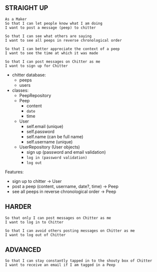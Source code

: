## STRAIGHT UP

```
As a Maker
So that I can let people know what I am doing
I want to post a message (peep) to chitter
```
```As a maker
So that I can see what others are saying
I want to see all peeps in reverse chronological order
```
```As a Maker
So that I can better appreciate the context of a peep
I want to see the time at which it was made
```
```As a Maker
So that I can post messages on Chitter as me
I want to sign up for Chitter
```
* chitter database:
    * peeps
    * users
* classes:
    * PeepRepository
    * Peep
        * content
        * `date`
        * time
    * User
        * self.email (unique)
        * self.password
        * self.name (can be full name)
        * self.username (unique)
    * UserRepository (User objects)
        * sign up (password and email validation)
        * `log in (password validation)`
        * `log out`

Features:
* sign up to chitter -> User
* post a peep (content, username, date?, time) -> Peep
* see all peeps in reverse chronological order -> Peep

## HARDER

```As a Maker
So that only I can post messages on Chitter as me
I want to log in to Chitter
```
```As a Maker
So that I can avoid others posting messages on Chitter as me
I want to log out of Chitter
```
## ADVANCED

```As a Maker
So that I can stay constantly tapped in to the shouty box of Chitter
I want to receive an email if I am tagged in a Peep
```
